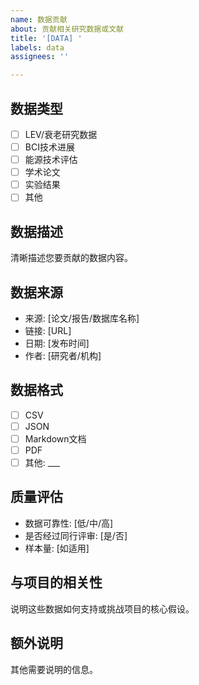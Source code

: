 ```yaml
---
name: 数据贡献
about: 贡献相关研究数据或文献
title: '[DATA] '
labels: data
assignees: ''

---
```


## 数据类型
- [ ] LEV/衰老研究数据
- [ ] BCI技术进展
- [ ] 能源技术评估
- [ ] 学术论文
- [ ] 实验结果
- [ ] 其他

## 数据描述
清晰描述您要贡献的数据内容。

## 数据来源
- 来源: [论文/报告/数据库名称]
- 链接: [URL]
- 日期: [发布时间]
- 作者: [研究者/机构]

## 数据格式
- [ ] CSV
- [ ] JSON
- [ ] Markdown文档
- [ ] PDF
- [ ] 其他: ___

## 质量评估
- 数据可靠性: [低/中/高]
- 是否经过同行评审: [是/否]
- 样本量: [如适用]

## 与项目的相关性
说明这些数据如何支持或挑战项目的核心假设。

## 额外说明
其他需要说明的信息。
